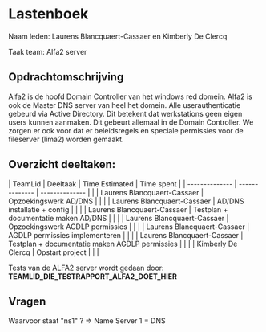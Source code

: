 # Lastenboek

Naam leden: Laurens Blancquaert-Cassaer en Kimberly De Clercq

Taak team: Alfa2 server

## Opdrachtomschrijving
Alfa2 is de hoofd Domain Controller van het windows red domein. Alfa2 is ook de Master DNS server van heel het domein.
Alle userauthenticatie gebeurd via Active Directory. Dit betekent dat werkstations geen eigen users kunnen aanmaken. Dit gebeurt allemaal in de Domain Controller. We zorgen er ook voor dat er beleidsregels en speciale permissies voor de fileserver (lima2) worden gemaakt.

## Overzicht deeltaken:
| TeamLid                     | Deeltaak | Time Estimated           | Time spent  |
| --------------              | --------------    | -------------- |              |
| Laurens Blancquaert-Cassaer | Opzoekingswerk AD/DNS   |                |               |
| Laurens Blancquaert-Cassaer | AD/DNS installatie + config   |                |               |
| Laurens Blancquaert-Cassaer | Testplan + documentatie maken AD/DNS  |                |               |
| Laurens Blancquaert-Cassaer | Opzoekingswerk AGDLP permissies   |                |               |
| Laurens Blancquaert-Cassaer | AGDLP permissies implementeren  |                |               |
| Laurens Blancquaert-Cassaer | Testplan + documentatie maken AGDLP permissies  |                |               |
| Kimberly De Clercq          | Opstart project   |        |                     |

Tests van de ALFA2 server wordt gedaan door: **TEAMLID_DIE_TESTRAPPORT_ALFA2_DOET_HIER**

## Vragen
Waarvoor staat "ns1" ?   => Name Server 1 = DNS
